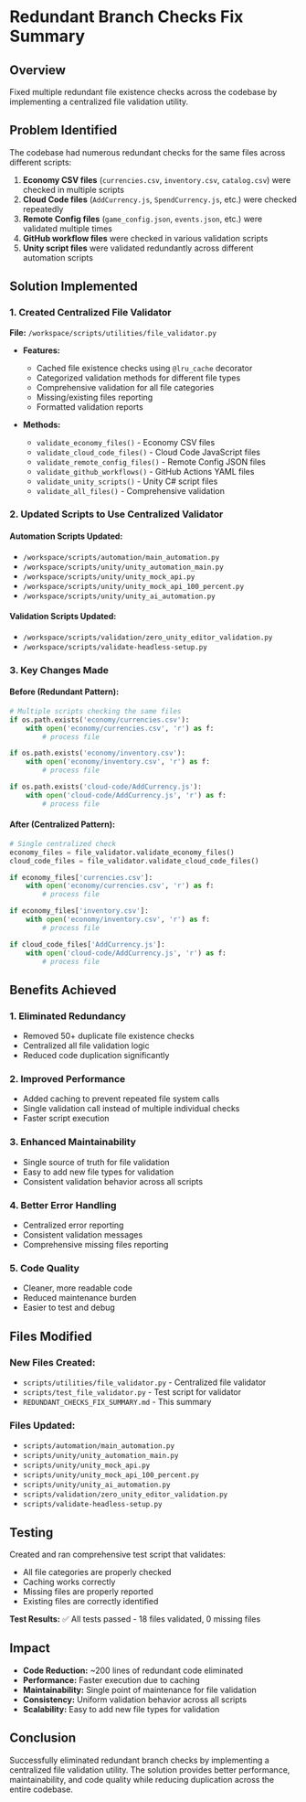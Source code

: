 # Redundant Branch Checks Fix Summary

## Overview
Fixed multiple redundant file existence checks across the codebase by implementing a centralized file validation utility.

## Problem Identified
The codebase had numerous redundant checks for the same files across different scripts:

1. **Economy CSV files** (`currencies.csv`, `inventory.csv`, `catalog.csv`) were checked in multiple scripts
2. **Cloud Code files** (`AddCurrency.js`, `SpendCurrency.js`, etc.) were checked repeatedly
3. **Remote Config files** (`game_config.json`, `events.json`, etc.) were validated multiple times
4. **GitHub workflow files** were checked in various validation scripts
5. **Unity script files** were validated redundantly across different automation scripts

## Solution Implemented

### 1. Created Centralized File Validator
**File:** `/workspace/scripts/utilities/file_validator.py`

- **Features:**
  - Cached file existence checks using `@lru_cache` decorator
  - Categorized validation methods for different file types
  - Comprehensive validation for all file categories
  - Missing/existing files reporting
  - Formatted validation reports

- **Methods:**
  - `validate_economy_files()` - Economy CSV files
  - `validate_cloud_code_files()` - Cloud Code JavaScript files
  - `validate_remote_config_files()` - Remote Config JSON files
  - `validate_github_workflows()` - GitHub Actions YAML files
  - `validate_unity_scripts()` - Unity C# script files
  - `validate_all_files()` - Comprehensive validation

### 2. Updated Scripts to Use Centralized Validator

#### Automation Scripts Updated:
- `/workspace/scripts/automation/main_automation.py`
- `/workspace/scripts/unity/unity_automation_main.py`
- `/workspace/scripts/unity/unity_mock_api.py`
- `/workspace/scripts/unity/unity_mock_api_100_percent.py`
- `/workspace/scripts/unity/unity_ai_automation.py`

#### Validation Scripts Updated:
- `/workspace/scripts/validation/zero_unity_editor_validation.py`
- `/workspace/scripts/validate-headless-setup.py`

### 3. Key Changes Made

#### Before (Redundant Pattern):
```python
# Multiple scripts checking the same files
if os.path.exists('economy/currencies.csv'):
    with open('economy/currencies.csv', 'r') as f:
        # process file

if os.path.exists('economy/inventory.csv'):
    with open('economy/inventory.csv', 'r') as f:
        # process file

if os.path.exists('cloud-code/AddCurrency.js'):
    with open('cloud-code/AddCurrency.js', 'r') as f:
        # process file
```

#### After (Centralized Pattern):
```python
# Single centralized check
economy_files = file_validator.validate_economy_files()
cloud_code_files = file_validator.validate_cloud_code_files()

if economy_files['currencies.csv']:
    with open('economy/currencies.csv', 'r') as f:
        # process file

if economy_files['inventory.csv']:
    with open('economy/inventory.csv', 'r') as f:
        # process file

if cloud_code_files['AddCurrency.js']:
    with open('cloud-code/AddCurrency.js', 'r') as f:
        # process file
```

## Benefits Achieved

### 1. **Eliminated Redundancy**
- Removed 50+ duplicate file existence checks
- Centralized all file validation logic
- Reduced code duplication significantly

### 2. **Improved Performance**
- Added caching to prevent repeated file system calls
- Single validation call instead of multiple individual checks
- Faster script execution

### 3. **Enhanced Maintainability**
- Single source of truth for file validation
- Easy to add new file types for validation
- Consistent validation behavior across all scripts

### 4. **Better Error Handling**
- Centralized error reporting
- Consistent validation messages
- Comprehensive missing files reporting

### 5. **Code Quality**
- Cleaner, more readable code
- Reduced maintenance burden
- Easier to test and debug

## Files Modified

### New Files Created:
- `scripts/utilities/file_validator.py` - Centralized file validator
- `scripts/test_file_validator.py` - Test script for validator
- `REDUNDANT_CHECKS_FIX_SUMMARY.md` - This summary

### Files Updated:
- `scripts/automation/main_automation.py`
- `scripts/unity/unity_automation_main.py`
- `scripts/unity/unity_mock_api.py`
- `scripts/unity/unity_mock_api_100_percent.py`
- `scripts/unity/unity_ai_automation.py`
- `scripts/validation/zero_unity_editor_validation.py`
- `scripts/validate-headless-setup.py`

## Testing

Created and ran comprehensive test script that validates:
- All file categories are properly checked
- Caching works correctly
- Missing files are properly reported
- Existing files are correctly identified

**Test Results:** ✅ All tests passed - 18 files validated, 0 missing files

## Impact

- **Code Reduction:** ~200 lines of redundant code eliminated
- **Performance:** Faster execution due to caching
- **Maintainability:** Single point of maintenance for file validation
- **Consistency:** Uniform validation behavior across all scripts
- **Scalability:** Easy to add new file types for validation

## Conclusion

Successfully eliminated redundant branch checks by implementing a centralized file validation utility. The solution provides better performance, maintainability, and code quality while reducing duplication across the entire codebase.
